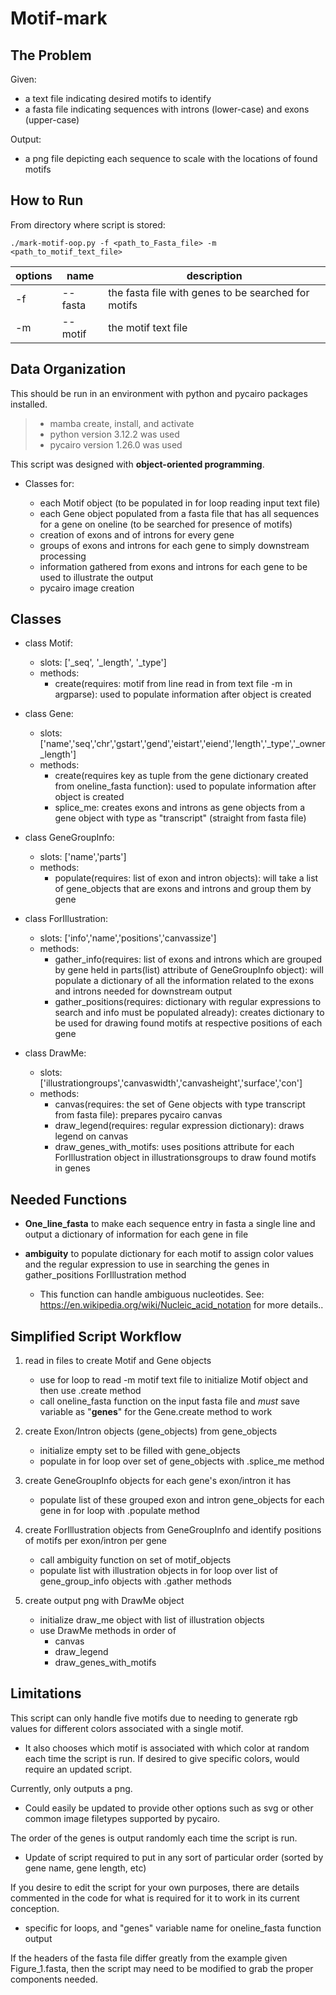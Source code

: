 # Motif-mark


## The Problem ##


Given:  
- a text file indicating desired motifs to identify
- a fasta file indicating sequences with introns (lower-case) and exons (upper-case) 

Output:
- a png file depicting each sequence to scale with the locations of found motifs 

## How to Run ##

From directory where script is stored:
```
./mark-motif-oop.py -f <path_to_Fasta_file> -m <path_to_motif_text_file>
```

| options | name   | description                                         |
|---------|--------|-----------------------------------------------------|
|    -f   |--fasta | the fasta file with genes to be searched for motifs |
|-m       |--motif | the motif text file                                 |   

## Data Organization ##


This should be run in an environment with python and pycairo packages installed.
>  - mamba create, install, and activate
>  - python version 3.12.2 was used
>  - pycairo version 1.26.0 was used

This script was designed with __object-oriented programming__. 
- Classes for:

    - each Motif object (to be populated in for loop reading input text file)
    - each Gene object populated from a fasta file that has all sequences for a gene on oneline (to be searched for presence of motifs)
    - creation of exons and of introns for every gene
    - groups of exons and introns for each gene to simply downstream processing
    - information gathered from exons and introns for each gene to be used to illustrate the output
    - pycairo image creation


## Classes ##

- class Motif:
    - slots: ['_seq', '_length', '_type']
    - methods:
        - create(requires:  motif from line read in from text file -m in argparse):  used to populate information after object is created

- class Gene: 
    - slots: ['name','seq','chr','gstart','gend','eistart','eiend','length','_type','_owner_length']
    - methods:
        - create(requires key as tuple from the gene dictionary created from oneline_fasta function):  used to populate information after object is created
        - splice_me:  creates exons and introns as gene objects from a gene object with type as "transcript" (straight from fasta file)

- class GeneGroupInfo:
    - slots: ['name','parts']
    - methods:
        - populate(requires:  list of exon and intron objects):  will take a list of gene_objects that are exons and introns and group them by gene  

- class ForIllustration:
    - slots: ['info','name','positions','canvassize']
    - methods: 
        - gather_info(requires: list of exons and introns which are grouped by gene held in parts(list) attribute of GeneGroupInfo object):  will populate a dictionary of all the information related to the exons and introns needed for downstream output
        - gather_positions(requires: dictionary with regular expressions to search and info must be populated already): creates dictionary to be used for drawing found motifs at respective positions of each gene

- class DrawMe:
    - slots: ['illustrationgroups','canvaswidth','canvasheight','surface','con']
    - methods: 
        - canvas(requires: the set of Gene objects with type transcript from fasta file): prepares pycairo canvas
        - draw_legend(requires: regular expression dictionary): draws legend on canvas
        - draw_genes_with_motifs:  uses positions attribute for each ForIllustration object in illustrationsgroups to draw found motifs in genes


## Needed Functions ##

- __One_line_fasta__ to make each sequence entry in fasta a single line and output a dictionary of information for each gene in file

- __ambiguity__ to populate dictionary for each motif to assign color values and the regular expression to use in searching the genes in gather_positions ForIllustration method
    - This function can handle ambiguous nucleotides. See:  https://en.wikipedia.org/wiki/Nucleic_acid_notation for more details..

## Simplified Script Workflow ##

1. read in files to create Motif and Gene objects
    - use for loop to read -m motif text file to initialize Motif object and then use .create method
    - call oneline_fasta function on the input fasta file and *must* save variable as "__genes__" for the Gene.create method to work

2. create Exon/Intron objects (gene_objects) from gene_objects
    - initialize empty set to be filled with gene_objects 
    - populate in for loop over set of gene_objects with .splice_me method

3. create GeneGroupInfo objects for each gene's exon/intron it has
    - populate list of these grouped exon and intron gene_objects for each gene in for loop with .populate method

4. create ForIllustration objects from GeneGroupInfo and identify positions of motifs per exon/intron per gene
    - call ambiguity function on set of motif_objects
    - populate list with illustration objects in for loop over list of gene_group_info objects with .gather methods

5. create output png with DrawMe object
    - initialize draw_me object with list of illustration objects
    - use DrawMe methods in order of 
        - canvas
        - draw_legend
        - draw_genes_with_motifs


## Limitations ##

This script can only handle five motifs due to needing to generate rgb values for different colors associated with a single motif. 
- It also chooses which motif is associated with which color at random each time the script is run. If desired to give specific colors, would require an updated script.

Currently, only outputs a png.
- Could easily be updated to provide other options such as svg or other common image filetypes supported by pycairo.

The order of the genes is output randomly each time the script is run. 
- Update of script required to put in any sort of particular order (sorted by gene name, gene length, etc)

If you desire to edit the script for your own purposes, there are details commented in the code for what is required for it to work in its current conception. 
- specific for loops, and "genes" variable name for oneline_fasta function output

If the headers of the fasta file differ greatly from the example given Figure_1.fasta, then the script may need to be modified to grab the proper components needed.




